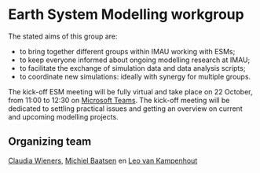 # Earth System Modelling workgroup

The stated aims of this group are:
* to bring together different groups within IMAU working with ESMs; 
* to keep everyone informed about ongoing modelling research at IMAU;
* to facilitate the exchange of simulation data and data analysis scripts;
* to coordinate new simulations: ideally with synergy for multiple groups. 

The kick-off ESM meeting will be fully virtual and take place on 22 October, from 11:00 to 12:30 on [Microsoft Teams](https://teams.microsoft.com/l/meetup-join/19%3ameeting_NmQ2NDU5NGEtNGU4OC00Y2YxLWJlNmUtZmM4MWQ2MDJhNjhk%40thread.v2/0?context=%7b%22Tid%22%3a%22d72758a0-a446-4e0f-a0aa-4bf95a4a10e7%22%2c%22Oid%22%3a%22747a2490-0010-44ed-bacb-b7fa2b333df5%22%7d). The kick-off meeting will be dedicated to settling practical issues and getting an overview on current and upcoming modelling projects.


## Organizing team
[Claudia Wieners](mailto:c.e.wieners@uu.nl), [Michiel Baatsen](mailto:M.L.J.Baatsen@uu.nl) en [Leo van Kampenhout](mailto:L.vankampenhout@uu.nl)
